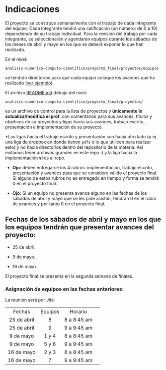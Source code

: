 # Indicaciones

El proyecto se construye semanalmente con el trabajo de cada integrante del equipo. Cada integrante tendrá una calificación (un número: de 0 a 10) dependiendo de su trabajo individual. Para la revisión del trabajo por cada integrante, se seleccionarán y agendarán equipos durante los sábados de los meses de abril y mayo en los que se deberá exponer lo que han realizado.

En el nivel:  

`analisis-numerico-computo-cientifico/proyecto_final/proyectos/equipos`

se tendrán directorios para que cada equipo coloque los avances que ha realizado [(ver ejemplo)](../proyectos/equipos/equipo_ejemplo).


El archivo [README.md](../proyectos) debajo del nivel:

 `analisis-numerico-computo-cientifico/proyecto_final/proyectos/
` 

es un archivo de control para la lista de proyectos y **únicamente lo actualiza/modifica el prof.** con comentarios para sus avances, títulos y objetivos de su proyectos y ligas hacia sus avances, trabajo escrito, presentación e implementación de su proyecto.

*Las ligas hacia el trabajo escrito y presentación son hacia otro lado (p.ej. una liga de dropbox en donde tienen `pdfs` o lo que utilicen para realizar esto) y no hacia directorios dentro del repositorio de la materia. Así evitamos tener archivos grandes en este repo :) y la liga hacia la implementación **sí** es al repo.

* **Ojo:** deben entregarse los 4 rubros: implementación, trabajo escrito, presentación y avances para que se considere válido el proyecto final. Si alguno de estos rubros no es entregado en tiempo y forma se tendrá 0 en el proyecto final.

* **Ojo:** Si un equipo no presenta avance alguno en las fechas de los sábados de abril y mayo que se les pide asistan, tendrán 0 en el rubro de avances y por tanto 0 en el proyecto final. 

 ## Fechas de los sábados de abril y mayo en los que los equipos tendrán que presentar avances  del proyecto:

* 25 de abril.

* 9 de mayo.

* 16 de mayo. 


El proyecto final se presenta en la segunda semana de finales.


### Asignación de equipos en las fechas anteriores:

La reunión será por Jitsi

|||||
|:---:|:---:|:---:|:---:|
|Fechas|Equipos|Horario|
|25 de abril|8|8 a 8:45 am|
|25 de abril|9|9 a 9:45 am|
|9 de mayo|1 y 4|8 a 8:45 am|
|9 de mayo|5 y 6|9 a 9:45 am|
|16 de mayo|2 y 3|8 a 8:45 am|
|16 de mayo|7|9 a 9:45 am|







